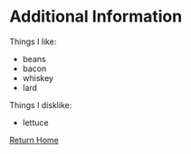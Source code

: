 # Additional Information

Things I like:
- beans
- bacon
- whiskey
- lard

Things I disklike:
- lettuce

[Return Home](../)